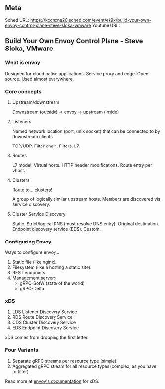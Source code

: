 ## Meta
Sched URL: https://kccncna20.sched.com/event/ek9x/build-your-own-envoy-control-plane-steve-sloka-vmware
Youtube URL:

## Build Your Own Envoy Control Plane - Steve Sloka, VMware

### What is envoy
Designed for cloud native applications. Service proxy and edge. Open source. Used almost everywhere.

### Core concepts
1. Upstream/downstream

   Downstream (outside) -> envoy -> upstream (inside)

1. Listeners

    Named network location (port, unix socket) that can be connected to by downstream clients
    
    TCP/UDP. Filter chain. Filters. L7.
    
1. Routes

    L7 model. Virtual hosts. HTTP header modifications. Route entry per vhost.
    
1. Clusters

    Route to... clusters!
    
    A group of logically similar upstream hosts. Members are discovered vis service discovery.

1. Cluster Service Discovery

    Static. Strict/logical DNS (must resolve DNS entry). Original destination. Endpoint discovery service (EDS). Custom.
    
### Configuring Envoy
Ways to configure envoy...
1. Static file (like nginx).
1. Filesystem (like a hosting a static site).
1. REST endpoints
1. Management servers
    - gRPC-SotW (state of the world)
    - gRPC-Delta

### xDS
1. LDS Listener Discovery Service
1. RDS Route Discovery Service
1. CDS Cluster Discovery Service
1. EDS Endpoint Discovery Service

xDS comes from dropping the first letter.

### Four Variants
1. Separate gRPC streams per resource type (simple)
1. Aggregated gRPC stream for all resource types (complex, as you have to filter)

Read more at [envoy's documentation](https://www.envoyproxy.io/docs/envoy/latest/api-docs/xds_protocol) for xDS.

